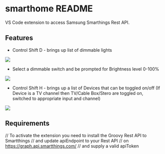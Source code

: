 # smarthome README

VS Code extension to access Samsung Smarthings Rest API.

## Features
 - Control Shift D - brings up list of dimmable lights
 <img src="https://github.com/jaimehperry/smarthome.git/img/dimmable_sw.png">

 - Select a dimmable switch and be prompted for Brightness level 0-100%
<img src="https://github.com/jaimehperry/smarthome.git/img/brighness.png">

  - Control Shift H - brings up a list of Devices that can be toggled on/off
    (If Device is a TV channel then TV/Cable Box/Stero are toggled on, switched to
    appropriate input and channel)

<img src="https://github.com/jaimehperry/smarthome.git/img/toggle_sw.png">


## Requirements

//  To activate the extension you need to install the Groovy Rest API to Smartthings 
//  and update apiEndpoint to your Rest API 
//  on https://graph.api.smartthings.com/
//  and supply a valid apiToken

